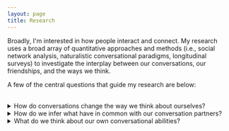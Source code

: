 ```yaml
---
layout: page
title: Research
---
```

Broadly, I'm interested in how people interact and connect. My research uses a broad array of quantitative approaches and methods (i.e., social network analysis, naturalistic conversational paradigms, longitudinal surveys) to investigate the interplay between our conversations, our friendships, and the ways we think. 

A few of the central questions that guide my research are below:
<br>
<br>
<details>
  <summary>How do conversations change the way we think about ourselves?</summary>
  
  <div>
  The way we think about ourselves changes with time and experience, but do the people we interact with also shape our self-views? We had participants talk to each other while measuing how they thought about themselves both before and after their conversations. We found that participants tended to think about themselves more similarly after their conversations as compared to before. We call this phenomenon "inter-self alignment." Inter-self alignment was especially strong in enjoyable conversations. 
  <br>
  <br>
  In addition to aligning conversation partners to each other, inter-self alignment helps bring people closer to their community's typical self-view. Perhaps conversation is one of our oldest and most effective tools for keeping ourselves tuned to each other and thus in sync with the social networks that surround us.
  <br>
   <a href="https://www.pnas.org/doi/10.1073/pnas.2321652121" class="button">Paper</a>
  </div>
</details>

<details>
  <summary>How do we infer what have in common with our conversation partners?</summary>
  
  <div>
  When we talk with someone, we're offered a brief glimpe into how they process the world. How do we build a full impression of that person, and what we might have in common with them, from such a thin slice of expereince? To address this question, we had participants fill out a survey assessing their opinions about a variety of topics (e.g., politics, religion, cultural preferences, etc.) and then matched them via an online chat platform to talk with a stranger about a topic on which they shared the same opinion, a topic on which they had opposing opinions, or a random topic. After their conversation, we had participants tell us which opinions they thought they had in common with their conversation partner. 
  <br>
  <br>
  We found that people who talked about a shared opinion generally felt a greater sense of shared reality, or commonality with their partner. However, even when discussing an opposing opinion, the extent to which they thought they shared other opinions with their partner positively predicted their sense of shared reality. These findings suggest that during conversation, we use inductive reasoning to figure out what else we might share with our conversation partner. 

  <a href="https://escholarship.org/content/qt6t6195s5/qt6t6195s5_noSplash_1435956cea1a66396035d3cb234b917a.pdf" class="button">Paper</a>
  </div>
</details>

<details>
  <summary>What do we think about our own conversational abilities?</summary>
  
  <div>
  A large, and growing, body of researh suggests that social connection supports a healthy lifestyle. But conversation, the fundamental way in which we connect with others, can often seem taxing and even intimidating. We dug into these perceptions by investigating how people think about their own conversational skills, as well as their performance in real-life conversations. Overwhelmingly, we find that people are relatively pessimistic about their conversational skills as compared to their other common skills. In addition, people tend to blame themselves for awkward moments in recalled and real-life conversations. These findings shed light on why people are underconfident when approaching informal conversations.
  <br>
  <a href="https://onlinelibrary.wiley.com/share/author/JGN5CQYHE5RKHWVTRKFQ?target=10.1111/jasp.12957" class="button">Paper</a>
  </div>
</details>